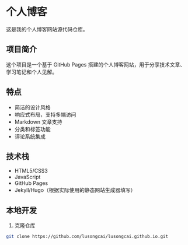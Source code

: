 <!--
 * @Author: lusongcai
 * @Date: 2025-02-26 19:30:22
 * @LastEditors: lusongcai
 * @LastEditTime: 2025-02-26 19:34:14
 * @FilePath: \lusongcai.github.io\README.md
-->
# 个人博客

这是我的个人博客网站源代码仓库。

## 项目简介

这个项目是一个基于 GitHub Pages 搭建的个人博客网站，用于分享技术文章、学习笔记和个人见解。

## 特点

- 简洁的设计风格
- 响应式布局，支持多端访问
- Markdown 文章支持
- 分类和标签功能
- 评论系统集成

## 技术栈

- HTML5/CSS3
- JavaScript
- GitHub Pages
- Jekyll/Hugo（根据实际使用的静态网站生成器填写）

## 本地开发

1. 克隆仓库
```bash
git clone https://github.com/lusongcai/lusongcai.github.io.git
